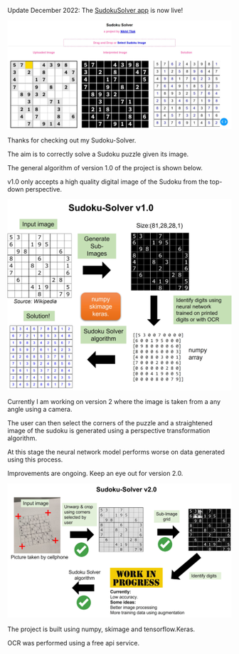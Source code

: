 Update December 2022: The [SudokuSolver app](https://sudoku-solver-2ik3k7t6qq-uk.a.run.app) is now live!

![app_screenshot](assets/solver-app-screenshot.jpg)

Thanks for checking out my Sudoku-Solver.

The aim is to correctly solve a Sudoku puzzle given its image.

The general algorithm of version 1.0 of the project is shown below. 

v1.0 only accepts a high quality digital image of the Sudoku from the top-down perspective.

![version 1](assets/solver_v1.jpg)


Currently I am working on version 2 where the image is taken from a any angle using a camera.

The user can then select the corners of the puzzle and a straightened image of the sudoku is generated using a perspective transformation algorithm.

At this stage the neural network model performs worse on data generated using this process. 

Improvements are ongoing. Keep an eye out for version 2.0.

![version 2](assets/solver_v2.jpg)

The project is built using numpy, skimage and tensorflow.Keras.

OCR was performed using a free api service.